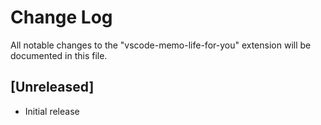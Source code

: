 # Change Log
All notable changes to the "vscode-memo-life-for-you" extension will be documented in this file.

## [Unreleased]
- Initial release